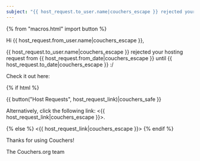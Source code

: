 ```yaml
---
subject: "{{ host_request.to_user.name|couchers_escape }} rejected your hosting request"
---
```


{% from "macros.html" import button %}

Hi {{ host_request.from_user.name|couchers_escape }},

{{ host_request.to_user.name|couchers_escape }} rejected your hosting request from {{ host_request.from_date|couchers_escape }} until {{ host_request.to_date|couchers_escape }} :/

Check it out here:

{% if html %}

{{ button("Host Requests", host_request_link)|couchers_safe }}

Alternatively, click the following link: <{{ host_request_link|couchers_escape }}>.

{% else %}
<{{ host_request_link|couchers_escape }}>
{% endif %}

Thanks for using Couchers!

The Couchers.org team
